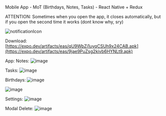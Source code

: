 Mobile App - MoT (Birthdays, Notes, Tasks) - React Native + Redux

ATTENTION: Sometimes when you open the app, it closes automatically, but if you open the second time it works (dont know why, sry)


![notificationIcon](https://github.com/SuperMoooo/MoT/assets/134961694/7eb5bd10-bc0b-4153-b6ab-df0336932b5f)


Download: [https://expo.dev/artifacts/eas/qU9WbZj1uyqCSUh9x24CAB.apk](https://expo.dev/artifacts/eas/9jae9PuZsg2kivb6HYNLt9.apk)


App:
Notes:
![image](https://github.com/SuperMoooo/MoT/assets/134961694/e987b533-1e8b-4b8c-b878-8c33f2164682)

Tasks:
![image](https://github.com/SuperMoooo/MoT/assets/134961694/df9d7677-a62d-4b31-b4f6-e25ff10be4b4)

Birthdays:
![image](https://github.com/SuperMoooo/MoT/assets/134961694/3ccf8b8e-4720-4957-9699-d914068bd095)

![image](https://github.com/SuperMoooo/MoT/assets/134961694/c8ed1c0a-6d51-4faf-94c9-3f731e70de81)

Settings:
![image](https://github.com/SuperMoooo/MoT/assets/134961694/940576b7-361b-4a8f-a3bd-cc35122f699e)

Modal Delete:
![image](https://github.com/SuperMoooo/MoT/assets/134961694/7dbc7af4-4f58-4c34-9ce3-d2f18635a6c9)
